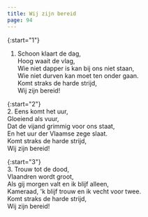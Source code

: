 ```yaml
---
title: Wij zijn bereid
page: 94
---  
```


{:start="1"}  
1. Schoon klaart de dag,  
Hoog waait de vlag,  
Wie niet dapper is kan bij ons niet staan,  
Wie niet durven kan moet ten onder gaan.  
Komt straks de harde strijd,  
Wij zijn bereid!  


{:start="2"}  
2. Eens komt het uur,  
Gloeiend als vuur,  
Dat de vijand grimmig voor ons staat,  
En het uur der Vlaamse zege slaat.  
Komt straks de harde strijd,  
Wij zijn bereid!  


{:start="3"}  
3. Trouw tot de dood,  
Vlaandren wordt groot,  
Als gij morgen valt en ik blijf alleen,  
Kameraad, 'k blijf trouw en ik vecht voor twee.  
Komt straks de harde strijd,  
Wij zijn bereid!  